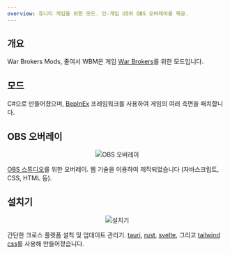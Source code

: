 ```yaml
---
overview: 유니티 게임을 위한 모드. 인-게임 UI와 OBS 오버레이를 제공.
---
```


## 개요

War Brokers Mods, 줄여서 WBM은 게임 [War Brokers](https://warbrokers.io)를 위한 모드입니다.

## 모드

C#으로 만들어졌으며, [BepInEx](https://github.com/BepInEx/BepInEx) 프레임워크를 사용하여 게임의 여러 측면을 패치합니다.

## OBS 오버레이

<p align="center">
	<img alt="OBS 오버레이" src="/img/portfolio/wbm-overlays.png" />
</p>

[OBS 스튜디오](https://github.com/obsproject/obs-studio)를 위한 오버레이.
웹 기술을 이용하여 제작되었습니다 (자바스크립트, CSS, HTML 등).

## 설치기

<p align="center">
	<img alt="설치기" src="/img/portfolio/wbm-installer.png" />
</p>

간단한 크로스 플랫폼 설칙 및 업데이트 관리기.
[tauri](https://github.com/tauri-apps/tauri), [rust](https://github.com/rust-lang/rust), [svelte](https://github.com/sveltejs/svelte), 그리고 [tailwind css](https://github.com/tailwindlabs/tailwindcss)를 사용해 만들어졌습니다.

